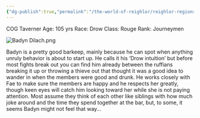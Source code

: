 ```yaml
---
{"dg-publish":true,"permalink":"/the-world-of-reighlor/reighlor-regions/kingdom-of-leloria/joleria/guilds-of-joleria/conquest-of-glory-cog/cog-staff/badyn-dilach/"}
---
```


COG Taverner 
Age: 105 yrs 
Race: Drow 
Class: Rouge 
Rank: Journeymen 

![Badyn Dilach.png](/img/user/Z%20Ref%20Pics/Conquest%20Of%20Glory%20PICS/Badyn%20Dilach.png)

Badyn is a pretty good barkeep, mainly because he can spot when anything unruly behavior is about to start up. He calls it his ‘Drow intuition’ but before most fights break out you can find him already between the ruffians breaking it up or throwing a thieve out that thought it was a good idea to wander in when the members were good and drunk. He works closely with Fae to make sure the members are happy and he respects her greatly, though keen eyes will catch him looking toward her while she is not paying attention. Most assume they think of each other like siblings with how much  joke around and the time they spend together at the bar, but, to some, it seems Badyn might not feel that way…